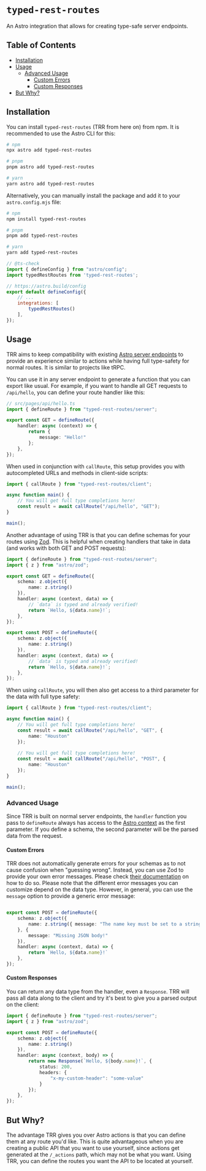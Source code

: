 # `typed-rest-routes`

An Astro integration that allows for creating type-safe server endpoints.

## Table of Contents

- [Installation](#installation)
- [Usage](#usage)
	- [Advanced Usage](#advanced-usage)
		- [Custom Errors](#custom-errors)
		- [Custom Responses](#custom-responses)
- [But Why?](#but-why)

## Installation

You can install `typed-rest-routes` (TRR from here on) from npm. It is recommended to use the Astro CLI for this:

```bash
# npm
npx astro add typed-rest-routes

# pnpm
pnpm astro add typed-rest-routes

# yarn
yarn astro add typed-rest-routes
```

Alternatively, you can manually install the package and add it to your `astro.config.mjs` file:

```bash
# npm
npm install typed-rest-routes

# pnpm
pnpm add typed-rest-routes

# yarn
yarn add typed-rest-routes
```

```mjs
// @ts-check
import { defineConfig } from "astro/config";
import typedRestRoutes from 'typed-rest-routes';

// https://astro.build/config
export default defineConfig({
	// ...
	integrations: [
		typedRestRoutes()
	],
});
```

## Usage

TRR aims to keep compatibility with existing [Astro server endpoints](https://docs.astro.build/en/guides/endpoints/#server-endpoints-api-routes) to provide an experience similar to actions while having full type-safety for normal routes. It is similar to projects like tRPC.

You can use it in any server endpoint to generate a function that you can export like usual. For example, if you want to handle all GET requests to `/api/hello`, you can define your route handler like this:

```ts
// src/pages/api/hello.ts
import { defineRoute } from "typed-rest-routes/server";

export const GET = defineRoute({
	handler: async (context) => {
		return {
			message: "Hello!"
		};
	},
});
```

When used in conjunction with `callRoute`, this setup provides you with autocompleted URLs and methods in client-side scripts:

```ts
import { callRoute } from "typed-rest-routes/client";

async function main() {
	// You will get full type completions here!
	const result = await callRoute("/api/hello", "GET");
}

main();
```

Another advantage of using TRR is that you can define schemas for your routes using [Zod](https://zod.dev). This is helpful when creating handlers that take in data (and works with both GET and POST requests):

```ts
import { defineRoute } from "typed-rest-routes/server";
import { z } from "astro/zod";

export const GET = defineRoute({
	schema: z.object({
		name: z.string()
	}),
	handler: async (context, data) => {
		// `data` is typed and already verified!
		return `Hello, ${data.name}!`;
	},
});

export const POST = defineRoute({
	schema: z.object({
		name: z.string()
	}),
	handler: async (context, data) => {
		// `data` is typed and already verified!
		return `Hello, ${data.name}!`;
	},
});
```

When using `callRoute`, you will then also get access to a third parameter for the data with full type safety:

```ts
import { callRoute } from "typed-rest-routes/client";

async function main() {
	// You will get full type completions here!
	const result = await callRoute("/api/hello", "GET", {
		name: "Houston"
	});
	
	// You will get full type completions here!
	const result = await callRoute("/api/hello", "POST", {
		name: "Houston"
	});
}

main();
```

### Advanced Usage

Since TRR is built on normal server endpoints, the `handler` function you pass to `defineRoute` always has access to the [Astro context](https://docs.astro.build/en/guides/middleware/#the-context-object) as the first parameter. If you define a schema, the second parameter will be the parsed data from the request.

#### Custom Errors

TRR does not automatically generate errors for your schemas as to not cause confusion when "guessing wrong". Instead, you can use Zod to provide your own error messages. Please check [their documentation](https://zod.dev) on how to do so. Please note that the different error messages you can customize depend on the data type. However, in general, you can use the `message` option to provide a generic error message:

```ts

export const POST = defineRoute({
	schema: z.object({
		name: z.string({ message: "The name key must be set to a string!" })
	}, {
		message: "Missing JSON body!"
	}),
	handler: async (context, data) => {
		return `Hello, ${data.name}!`
	},
});
```

#### Custom Responses
You can return any data type from the handler, even a `Response`. TRR will pass all data along to the client and try it's best to give you a parsed output on the client:

```ts
import { defineRoute } from "typed-rest-routes/server";
import { z } from "astro/zod";

export const POST = defineRoute({
	schema: z.object({
		name: z.string()
	}),
	handler: async (context, body) => {
		return new Response(`Hello, ${body.name}!`, {
			status: 200,
			headers: {
				"x-my-custom-header": "some-value"
			}
		});
	},
});
```

## But Why?

The advantage TRR gives you over Astro actions is that you can define them at any route you'd like. This is quite advantageous when you are creating a public API that you want to use yourself, since actions get generated at the `/_actions` path, which may not be what you want. Using TRR, you can define the routes you want the API to be located at yourself.